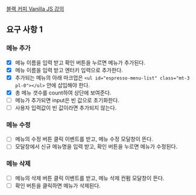 [블랙 커피 Vanilla JS 강의](https://www.udemy.com/course/vanilla-js-lv1/)

## 요구 사항 1

### 메뉴 추가

- [x] 메뉴 이름을 입력 받고 확인 버튼을 누르면 메뉴가 추가된다.
- [x] 메뉴 이름을 입력 받고 엔터키 입력으로 추가한다.
- [x] 추가되는 메뉴의 아래 마크업은 `<ul id="espresso-menu-list" class="mt-3 pl-0"></ul>` 안에 삽입해야 한다.
- [x] 총 메뉴 갯수를 count하여 상단에 보여준다.
- [ ] 메뉴가 추가되면 input은 빈 값으로 초기화한다.
- [ ] 사용자 입력값이 빈 값이라면 추가되지 않는다.

### 메뉴 수정

- [ ] 메뉴의 수정 버튼 클릭 이벤트를 받고, 메뉴 수정 모달창이 뜬다.
- [ ] 모달창에서 신규 메뉴명을 입력 받고, 확인 버튼을 누르면 메뉴가 수정된다.

### 메뉴 삭제

- [ ] 메뉴의 삭제 버튼 클릭 이벤트를 받고, 메뉴 삭제 컨펌 모달창이 뜬다.
- [ ] 확인 버튼을 클릭하면 메뉴가 삭제된다.
